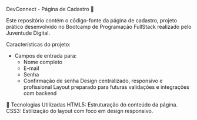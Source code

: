 DevConnect - Página de Cadastro 🚀

Este repositório contém o código-fonte da página de cadastro, projeto prático desenvolvido no Bootcamp de Programação FullStack realizado pelo Juventude Digital.

Características do projeto:
 - Campos de entrada para:
    - Nome completo
    - E-mail
    - Senha
    - Confirmação de senha
Design centralizado, responsivo e profissional
Layout preparado para futuras validações e integrações com backend

🚀 Tecnologias Utilizadas
HTML5: Estruturação do conteúdo da página.
CSS3: Estilização do layout com foco em design responsivo.